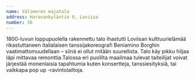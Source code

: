 ```yaml
---
name: Välimeren majatalo
address: Haravankyläntie 9, Loviisa
number: 36
---
```

1800-luvun loppupuolella rakennettu talo ihastutti Loviisan kulttuurielämää rikastuttaneen italialaisen tanssijakoreografi Beniamino Borghin vaatimattomuudellaan – siinä ei ollut mitään suurellista. Talo käy pikku hiljaa läpi mittavaa remonttia.Talossa eri puolilta maailmaa tulevat taiteilijat voivat järjestää monenlaisia tapahtumia kuten konsertteja, tanssiesityksiä, tai vaikkapa pop up -ravintolailtoja.
